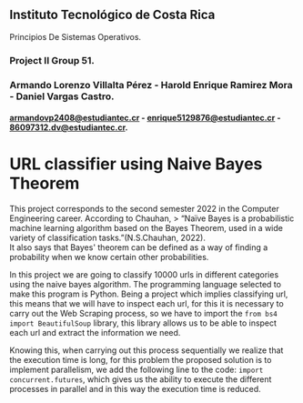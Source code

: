 ## Instituto Tecnológico de Costa Rica      
Principios De Sistemas Operativos.
### Project II                                             Group 51.
### Armando Lorenzo Villalta Pérez - Harold Enrique Ramirez Mora - Daniel Vargas Castro.
#### armandovp2408@estudiantec.cr - enrique5129876@estudiantec.cr - 86097312.dv@estudiantec.cr.
# URL classifier using Naive Bayes Theorem
This project corresponds to the second semester 2022 in the Computer Engineering career. 
According to Chauhan, > “Naïve Bayes is a probabilistic machine learning algorithm based 
on the Bayes Theorem, used in a wide variety of classification tasks.”(N.S.Chauhan, 2022). 	
It also says that Bayes' theorem can be defined as a way of finding a probability when 
we know certain other probabilities.

In this project we are going to classify 10000 urls in different categories using the 
naive bayes algorithm. The programming language selected to make this program is Python.
Being a project which implies classifying url, this means that we will have to inspect 
each url, for this it is necessary to carry out the Web Scraping process, so we have to 
import the `from bs4 import BeautifulSoup` library, this library allows us to be able to 
inspect each url and extract the information we need.

Knowing this, when carrying out this process sequentially we realize that the execution 
time is long, for this problem the proposed solution is to implement parallelism, we 
add the following line to the code: `import concurrent.futures`, which gives us the 
ability to execute the different processes in parallel and in this way the execution 
time is reduced.
